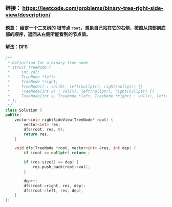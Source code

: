 ### 链接： https://leetcode.com/problems/binary-tree-right-side-view/description/

#### 题意： 给定一个二叉树的 **根节点** `root`，想象自己站在它的右侧，按照从顶部到底部的顺序，返回从右侧所能看到的节点值。

#### 解法：DFS



```c++
/**
 * Definition for a binary tree node.
 * struct TreeNode {
 *     int val;
 *     TreeNode *left;
 *     TreeNode *right;
 *     TreeNode() : val(0), left(nullptr), right(nullptr) {}
 *     TreeNode(int x) : val(x), left(nullptr), right(nullptr) {}
 *     TreeNode(int x, TreeNode *left, TreeNode *right) : val(x), left(left), right(right) {}
 * };
 */
class Solution {
public:
    vector<int> rightSideView(TreeNode* root) {
        vector<int> res;
        dfs(root, res, 0);
        return res;        
    }

    void dfs(TreeNode *root, vector<int> &res, int dep) {
        if (root == nullptr) return ;

        if (res.size() == dep) {
            res.push_back(root->val);            
        }

        dep++;
        dfs(root->right, res, dep);
        dfs(root->left, res, dep);
    }
};
```

